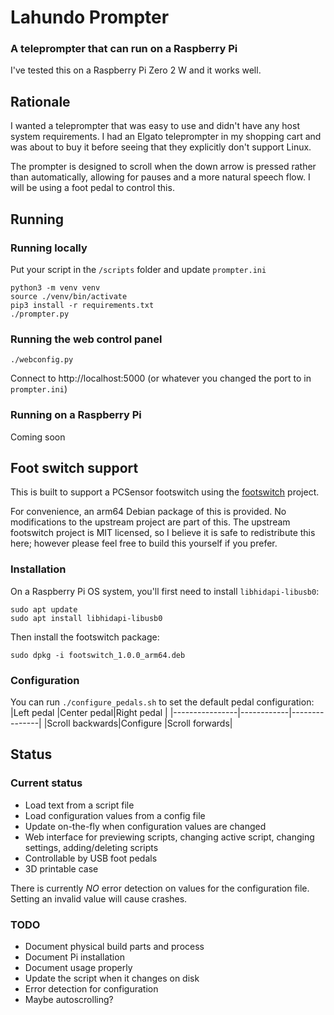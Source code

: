 # Lahundo Prompter

### A teleprompter that can run on a Raspberry Pi

I've tested this on a Raspberry Pi Zero 2 W and it works well.

## Rationale
I wanted a teleprompter that was easy to use and didn't have any host
system requirements.  I had an Elgato teleprompter in my shopping cart
and was about to buy it before seeing that they explicitly don't support
Linux.

The prompter is designed to scroll when the down arrow is pressed rather
than automatically, allowing for pauses and a more natural speech flow.
I will be using a foot pedal to control this.

## Running
### Running locally
Put your script in the `/scripts` folder and update `prompter.ini`

```$console
python3 -m venv venv
source ./venv/bin/activate
pip3 install -r requirements.txt
./prompter.py
```

### Running the web control panel
```$console
./webconfig.py
```

Connect to http://localhost:5000 (or whatever you changed the port to in `prompter.ini`)

### Running on a Raspberry Pi
Coming soon

## Foot switch support
This is built to support a PCSensor footswitch using the [footswitch](https://github.com/rgerganov/footswitch) project.

For convenience, an arm64 Debian package of this is provided.  No modifications to the upstream project are part of this.
The upstream footswitch project is MIT licensed, so I believe it is safe to redistribute this here; however please feel
free to build this yourself if you prefer.

### Installation
On a Raspberry Pi OS system, you'll first need to install `libhidapi-libusb0`:
```$console
sudo apt update
sudo apt install libhidapi-libusb0
```

Then install the footswitch package:
```$console
sudo dpkg -i footswitch_1.0.0_arm64.deb
```

### Configuration
You can run `./configure_pedals.sh` to set the default pedal configuration:
|Left pedal      |Center pedal|Right pedal    |
|----------------|------------|---------------|
|Scroll backwards|Configure   |Scroll forwards|



## Status
### Current status
* Load text from a script file
* Load configuration values from a config file
* Update on-the-fly when configuration values are changed
* Web interface for previewing scripts, changing active script, changing settings, adding/deleting scripts
* Controllable by USB foot pedals
* 3D printable case

There is currently _NO_ error detection on values for the configuration file.  Setting an invalid value will cause crashes.

### TODO
* Document physical build parts and process
* Document Pi installation
* Document usage properly
* Update the script when it changes on disk
* Error detection for configuration
* Maybe autoscrolling?
